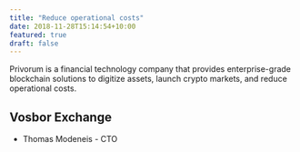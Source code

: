 ```yaml
---
title: "Reduce operational costs"
date: 2018-11-28T15:14:54+10:00
featured: true
draft: false
---
```


Privorum is a financial technology company that provides enterprise-grade blockchain solutions to digitize assets, launch crypto markets, and reduce operational costs.

## Vosbor Exchange
* Thomas Modeneis - CTO